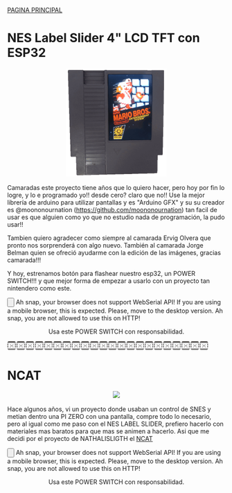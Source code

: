 [PAGINA PRINCIPAL](index.md)

# NES Label Slider 4" LCD TFT con ESP32



<p align="center">
 <img src="imagenes/cartucho.gif"
height="250">
</p>

Camaradas este proyecto tiene años que lo quiero hacer, pero hoy por fin lo logre, y lo e programado yo!! desde cero? claro que no!!
Use la mejor librería de arduino para utilizar pantallas y es "Arduino GFX" y su su creador es @moononournation (https://github.com/moononournation) tan facil de usar es que alguien como yo que no estudio nada de programación, la pudo usar!!

Tambien quiero agradecer como siempre al camarada Ervig Olvera que pronto nos sorprenderá con algo nuevo. También al camarada Jorge Belman quien se ofreció ayudarme con la edición de las imágenes, gracias camarada!!!

Y hoy, estrenamos botón para flashear nuestro esp32, un POWER SWITCH!!! y que mejor forma de empezar a usarlo con un proyecto tan nintendero como este.


 <esp-web-install-button manifest="proyectos/varios/nescart/manifest.json">
 
  <script type="module" src="web/install-button.js?module"></script>
  <input class="btn" type="button" slot="activate"/>
  <span slot="unsupported">Ah snap, your browser does not support WebSerial API! If you are using a mobile browser, this is expected. Please, move to the desktop version.</span>
  <span slot="not-allowed">Ah snap, you are not allowed to use this on HTTP!</span>
</esp-web-install-button>
<p align="center">
Usa este POWER SWITCH con responsabilidad.
</p>



<script>
  // preload bg images
  var img1 = new Image();
  var img2 = new Image();
  img1.src="pswitch_h.png";
  img2.src="pswitch_p.png";
</script>

<img src="imagenes/dividir.jpg"
height="20"><img src="imagenes/dividir.jpg"
height="20">



# NCAT



<p align="center">
 <img src="imagenes/ncat.png"
height="250">
</p>

Hace algunos años, vi un proyecto donde usaban un control de SNES y metian dentro una PI ZERO con una pantalla, compre todo lo necesario, pero al igual como me paso con el NES LABEL SLIDER, prefiero hacerlo con materiales mas baratos para que mas se animen a hacerlo. Asi que me decidi por el proyecto de NATHALISLIGTH el [NCAT](https://github.com/nathalislight/NCAT)


 <esp-web-install-button manifest="proyectos/varios/ncat/manifest.json">
 
  <script type="module" src="web/install-button.js?module"></script>
  <input class="btn" type="button" slot="activate"/>
  <span slot="unsupported">Ah snap, your browser does not support WebSerial API! If you are using a mobile browser, this is expected. Please, move to the desktop version.</span>
  <span slot="not-allowed">Ah snap, you are not allowed to use this on HTTP!</span>
</esp-web-install-button>
<p align="center">
Usa este POWER SWITCH con responsabilidad.
</p>
